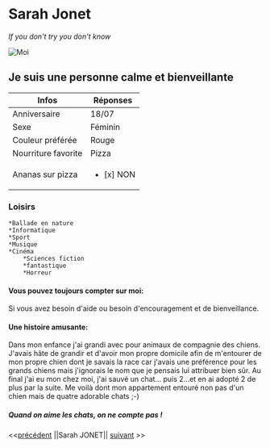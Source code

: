 # Sarah Jonet
*If you don't try you don't know*

![Moi](/home/becode/Images/sarah.png "ma photo")


## Je suis une personne calme et bienveillante
|         Infos           |Réponses|
|-------------------------|--------|
|Anniversaire             |18/07   |
|Sexe                     |Féminin |
|Couleur préférée         |Rouge   |
|Nourriture favorite      |Pizza   |
|Ananas sur pizza         |<ul><li>[x] NON </li></ul>|   | 

### Loisirs

    *Ballade en nature
    *Informatique
    *Sport
    *Musique
    *Cinéma
        *Sciences fiction
        *fantastique
        *Horreur

#### Vous pouvez toujours compter sur moi:

 Si vous avez besoin d'aide ou besoin d'encouragement et de bienveillance.

 #### Une histoire amusante:

 Dans mon enfance j'ai grandi avec pour animaux de compagnie des chiens. J'avais hâte de grandir et d'avoir mon propre domicile afin de m'entourer de mon propre chien dont je savais la race car j'avais une préférence pour les grands chiens mais j'ignorais le nom que je pensais lui attribuer bien sûr. Au final j'ai eu mon chez moi, j'ai sauvé un chat... puis 2...et en ai adopté 2 de plus par la suite. Me voilà dont mon appartement entouré non pas d'un chien mais de quatre adorable chats ;-)

 ##### Quand on aime les chats, on ne compte pas !
 
 <<[précédent](https://github.com/Pierrerobeyns/Challenge-Markdown/tree/main) ||Sarah JONET|| [suivant](https://github.com/sebwylleman/challenge-markdown) >>
